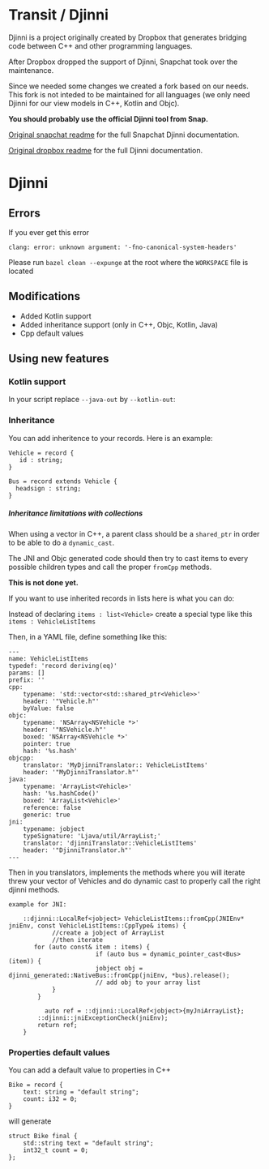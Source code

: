 # Transit / Djinni

Djinni is a project originally created by Dropbox that generates bridging code
between C++ and other programming languages.

After Dropbox dropped the support of Djinni, Snapchat took over the maintenance.

Since we needed some changes we created a fork based on our needs. This fork is not inteded to be maintained for all languages (we only need Djinni for our view models in C++, Kotlin and Objc).

**You should probably use the official Djinni tool from Snap.**

[Original snapchat readme](README.snapchat.md) for the full Snapchat Djinni documentation.

[Original dropbox readme](README.dropbox.md) for the full Djinni documentation.



# Djinni

## Errors

If you ever get this error

`clang: error: unknown argument: '-fno-canonical-system-headers'`

Please run `bazel clean --expunge` at the root where the `WORKSPACE` file is located

## Modifications

 - Added Kotlin support
 - Added inheritance support (only in C++, Objc, Kotlin, Java)
 - Cpp default values

## Using new features

### Kotlin support

In your script replace `--java-out` by `--kotlin-out`:


### Inheritance

You can add inheritence to your records. Here is an example:

```
Vehicle = record {
   id : string;
} 

Bus = record extends Vehicle {
  headsign : string;
}
```

##### Inheritance limitations with collections

When using a vector in C++, a parent class should be a `shared_ptr` in order to be able to do a `dynamic_cast`.

The JNI and Objc generated code should then try to cast items to every possible children types and call the proper `fromCpp` methods. 

**This is not done yet.** 

If you want to use inherited records in lists here is what you can do: 

Instead of declaring `items : list<Vehicle>` create a special type like this 
`items : VehicleListItems`

Then, in a YAML file, define something like this:

```
---
name: VehicleListItems
typedef: 'record deriving(eq)'
params: []
prefix: ''
cpp:
    typename: 'std::vector<std::shared_ptr<Vehicle>>'
    header: '"Vehicle.h"'
    byValue: false
objc:
    typename: 'NSArray<NSVehicle *>'
    header: '"NSVehicle.h"'
    boxed: 'NSArray<NSVehicle *>'
    pointer: true
    hash: '%s.hash'
objcpp:
    translator: 'MyDjinniTranslator:: VehicleListItems'
    header: '"MyDjinniTranslator.h"'
java:
    typename: 'ArrayList<Vehicle>'
    hash: '%s.hashCode()'
    boxed: 'ArrayList<Vehicle>'
    reference: false
    generic: true
jni:
    typename: jobject
    typeSignature: 'Ljava/util/ArrayList;'
    translator: 'djinniTranslator::VehicleListItems'
    header: '"DjinniTranslator.h"'
---
```

Then in you translators, implements the methods where you will iterate threw your vector of Vehicles and do dynamic cast to properly call the right djinni methods.

```
example for JNI:

    ::djinni::LocalRef<jobject> VehicleListItems::fromCpp(JNIEnv* jniEnv, const VehicleListItems::CppType& items) {
     		//create a jobject of ArrayList
     		//then iterate
       for (auto const& item : items) {
			            if (auto bus = dynamic_pointer_cast<Bus>(item)) {
			            jobject obj = djinni_generated::NativeBus::fromCpp(jniEnv, *bus).release();
			            // add obj to your array list
			}
		}
		
		  auto ref = ::djinni::LocalRef<jobject>{myJniArrayList};
        ::djinni::jniExceptionCheck(jniEnv);
        return ref;
    }
```

### Properties default values

You can add a default value to properties in C++

```
Bike = record {
    text: string = "default string";
    count: i32 = 0;
}
```

will generate

```
struct Bike final {
    std::string text = "default string";
    int32_t count = 0;
};
```

